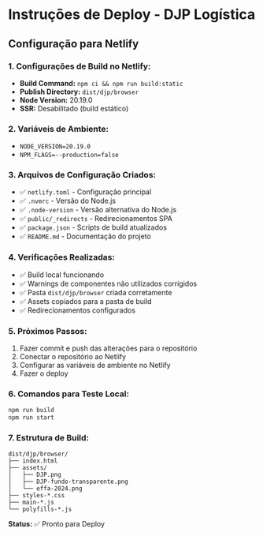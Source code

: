 # Instruções de Deploy - DJP Logística

## Configuração para Netlify

### 1. Configurações de Build no Netlify:
- **Build Command:** `npm ci && npm run build:static`
- **Publish Directory:** `dist/djp/browser`
- **Node Version:** 20.19.0
- **SSR:** Desabilitado (build estático)

### 2. Variáveis de Ambiente:
- `NODE_VERSION=20.19.0`
- `NPM_FLAGS=--production=false`

### 3. Arquivos de Configuração Criados:
- ✅ `netlify.toml` - Configuração principal
- ✅ `.nvmrc` - Versão do Node.js
- ✅ `.node-version` - Versão alternativa do Node.js
- ✅ `public/_redirects` - Redirecionamentos SPA
- ✅ `package.json` - Scripts de build atualizados
- ✅ `README.md` - Documentação do projeto

### 4. Verificações Realizadas:
- ✅ Build local funcionando
- ✅ Warnings de componentes não utilizados corrigidos
- ✅ Pasta `dist/djp/browser` criada corretamente
- ✅ Assets copiados para a pasta de build
- ✅ Redirecionamentos configurados

### 5. Próximos Passos:
1. Fazer commit e push das alterações para o repositório
2. Conectar o repositório ao Netlify
3. Configurar as variáveis de ambiente no Netlify
4. Fazer o deploy

### 6. Comandos para Teste Local:
```bash
npm run build
npm run start
```

### 7. Estrutura de Build:
```
dist/djp/browser/
├── index.html
├── assets/
│   ├── DJP.png
│   ├── DJP-fundo-transparente.png
│   └── effa-2024.png
├── styles-*.css
├── main-*.js
└── polyfills-*.js
```

**Status:** ✅ Pronto para Deploy
